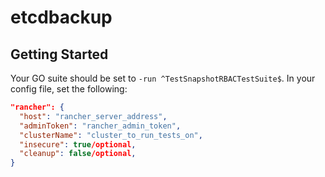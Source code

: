 # etcdbackup

## Getting Started
Your GO suite should be set to `-run ^TestSnapshotRBACTestSuite$`.
In your config file, set the following:

```json
"rancher": { 
  "host": "rancher_server_address",
  "adminToken": "rancher_admin_token",
  "clusterName": "cluster_to_run_tests_on",
  "insecure": true/optional,
  "cleanup": false/optional,
}
```

